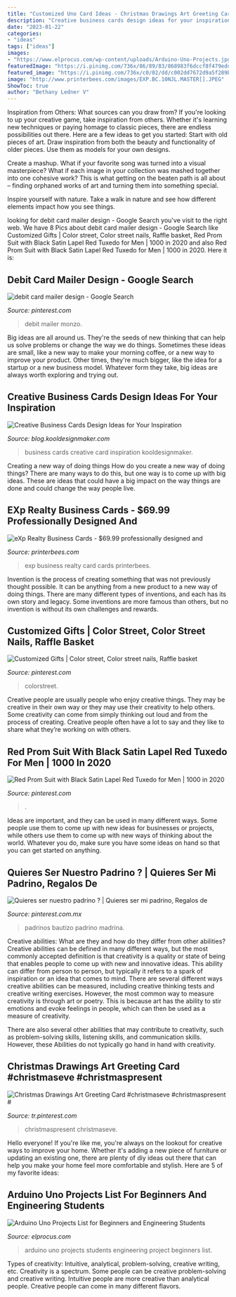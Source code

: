 ```yaml
---
title: "Customized Uno Card Ideas - Christmas Drawings Art Greeting Card #christmaseve #christmaspresent #"
description: "Creative business cards design ideas for your inspiration"
date: "2023-01-22"
categories:
- "ideas"
tags: ["ideas"]
images:
- "https://www.elprocus.com/wp-content/uploads/Arduino-Uno-Projects.jpg"
featuredImage: "https://i.pinimg.com/736x/86/89/83/868983f6dccf8f479eddf93a99cf2b48.jpg"
featured_image: "https://i.pinimg.com/736x/c0/02/dd/c002dd7672d9a5f289bb746af6a4642a.jpg"
image: "http://www.printerbees.com/images/EXP.BC.10NJL.MASTER[].JPEG"
ShowToc: true
author: "Bethany Ledner V"
---
```



Inspiration from Others: What sources can you draw from?
If you're looking to up your creative game, take inspiration from others. Whether it's learning new techniques or paying homage to classic pieces, there are endless possibilities out there. Here are a few ideas to get you started: 
Start with old pieces of art. Draw inspiration from both the beauty and functionality of older pieces. Use them as models for your own designs. 

Create a mashup. What if your favorite song was turned into a visual masterpiece? What if each image in your collection was mashed together into one cohesive work? This is what getting on the beaten path is all about – finding orphaned works of art and turning them into something special. 

Inspire yourself with nature. Take a walk in nature and see how different elements impact how you see things.

	

		
looking for debit card mailer design - Google Search you've visit to the right web. We have 8 Pics about debit card mailer design - Google Search like Customized Gifts | Color street, Color street nails, Raffle basket, Red Prom Suit with Black Satin Lapel Red Tuxedo for Men | 1000 in 2020 and also Red Prom Suit with Black Satin Lapel Red Tuxedo for Men | 1000 in 2020. Here it is:
		
    
## Debit Card Mailer Design - Google Search

<img loading=lazy src="https://i.pinimg.com/736x/cb/82/e3/cb82e30cec7f390c4a3d3c8833247ed9.jpg" onerror="this.onerror=null;this.src='https://tse3.mm.bing.net/th?id=OIP.Y3LytsYARPzV4yIvwT8FJwHaID&amp;pid=15.1';" alt="debit card mailer design - Google Search">

_Source: pinterest.com_

>debit mailer monzo. 

	

Big ideas are all around us. They're the seeds of new thinking that can help us solve problems or change the way we do things. Sometimes these ideas are small, like a new way to make your morning coffee, or a new way to improve your product. Other times, they're much bigger, like the idea for a startup or a new business model. Whatever form they take, big ideas are always worth exploring and trying out.

    
## Creative Business Cards Design Ideas For Your Inspiration

<img loading=lazy src="http://blog.kooldesignmaker.com/wp-content/uploads/2014/06/business-card-design-45.jpg" onerror="this.onerror=null;this.src='https://tse1.mm.bing.net/th?id=OIP._zf9sXMkVnTVUYA4MqyfowHaEc&amp;pid=15.1';" alt="Creative Business Cards Design Ideas for Your Inspiration">

_Source: blog.kooldesignmaker.com_

>business cards creative card inspiration kooldesignmaker. 

	

Creating a new way of doing things
How do you create a new way of doing things? There are many ways to do this, but one way is to come up with big ideas. These are ideas that could have a big impact on the way things are done and could change the way people live.

    
## EXp Realty Business Cards - $69.99 Professionally Designed And

<img loading=lazy src="http://www.printerbees.com/images/EXP.BC.10NJL.MASTER[].JPEG" onerror="this.onerror=null;this.src='https://tse3.mm.bing.net/th?id=OIP.F8Ph8UeTnkX9YMG8b-NB3gAAAA&amp;pid=15.1';" alt="eXp Realty Business Cards - $69.99 professionally designed and">

_Source: printerbees.com_

>exp business realty card cards printerbees. 

	

Invention is the process of creating something that was not previously thought possible. It can be anything from a new product to a new way of doing things. There are many different types of inventions, and each has its own story and legacy. Some inventions are more famous than others, but no invention is without its own challenges and rewards.

    
## Customized Gifts | Color Street, Color Street Nails, Raffle Basket

<img loading=lazy src="https://i.pinimg.com/736x/f9/59/57/f959572e6333c806e6b07901453e8aa9.jpg" onerror="this.onerror=null;this.src='https://tse4.mm.bing.net/th?id=OIP.rnR-smWWCyvimbwXjtvvfwHaJ4&amp;pid=15.1';" alt="Customized Gifts | Color street, Color street nails, Raffle basket">

_Source: pinterest.com_

>colorstreet. 

	

Creative people are usually people who enjoy creative things. They may be creative in their own way or they may use their creativity to help others. Some creativity can come from simply thinking out loud and from the process of creating. Creative people often have a lot to say and they like to share what they’re working on with others.

    
## Red Prom Suit With Black Satin Lapel Red Tuxedo For Men | 1000 In 2020

<img loading=lazy src="https://i.pinimg.com/736x/d9/bd/64/d9bd640dec8beca70b82300869bf5201.jpg" onerror="this.onerror=null;this.src='https://tse3.mm.bing.net/th?id=OIP.YOZQFsB92yLRZ56EcHaB5wHaHa&amp;pid=15.1';" alt="Red Prom Suit with Black Satin Lapel Red Tuxedo for Men | 1000 in 2020">

_Source: pinterest.com_

>. 

	

Ideas are important, and they can be used in many different ways. Some people use them to come up with new ideas for businesses or projects, while others use them to come up with new ways of thinking about the world. Whatever you do, make sure you have some ideas on hand so that you can get started on anything.

    
## Quieres Ser Nuestro Padrino ? | Quieres Ser Mi Padrino, Regalos De

<img loading=lazy src="https://i.pinimg.com/736x/86/89/83/868983f6dccf8f479eddf93a99cf2b48.jpg" onerror="this.onerror=null;this.src='https://tse4.mm.bing.net/th?id=OIP.w-l8A7vw7IDlbt2RbX6Q4QHaFj&amp;pid=15.1';" alt="Quieres ser nuestro padrino ? | Quieres ser mi padrino, Regalos de">

_Source: pinterest.com.mx_

>padrinos bautizo padrino madrina. 

	

Creative abilities: What are they and how do they differ from other abilities?
Creative abilities can be defined in many different ways, but the most commonly accepted definition is that creativity is a quality or state of being that enables people to come up with new and innovative ideas. This ability can differ from person to person, but typically it refers to a spark of inspiration or an idea that comes to mind.
There are several different ways creative abilities can be measured, including creative thinking tests and creative writing exercises. However, the most common way to measure creativity is through art or poetry. This is because art has the ability to stir emotions and evoke feelings in people, which can then be used as a measure of creativity.

There are also several other abilities that may contribute to creativity, such as problem-solving skills, listening skills, and communication skills. However, these Abilities do not typically go hand in hand with creativity.

    
## Christmas Drawings Art Greeting Card #christmaseve #christmaspresent #

<img loading=lazy src="https://i.pinimg.com/736x/c0/02/dd/c002dd7672d9a5f289bb746af6a4642a.jpg" onerror="this.onerror=null;this.src='https://tse3.mm.bing.net/th?id=OIP.oLIC_nsnjZ426JNTnjg7DQHaJ4&amp;pid=15.1';" alt="Christmas Drawings Art Greeting Card #christmaseve #christmaspresent #">

_Source: tr.pinterest.com_

>christmaspresent christmaseve. 

	

Hello everyone! If you're like me, you're always on the lookout for creative ways to improve your home. Whether it's adding a new piece of furniture or updating an existing one, there are plenty of diy ideas out there that can help you make your home feel more comfortable and stylish. Here are 5 of my favorite ideas: 

    
## Arduino Uno Projects List For Beginners And Engineering Students

<img loading=lazy src="https://www.elprocus.com/wp-content/uploads/Arduino-Uno-Projects.jpg" onerror="this.onerror=null;this.src='https://tse2.mm.bing.net/th?id=OIP.G61slOP_gScW5CBASNrSjQHaEo&amp;pid=15.1';" alt="Arduino Uno Projects List for Beginners and Engineering Students">

_Source: elprocus.com_

>arduino uno projects students engineering project beginners list. 

	

Types of creativity: Intuitive, analytical, problem-solving, creative writing, etc.
Creativity is a spectrum. Some people can be creative problem-solving and creative writing. Intuitive people are more creative than analytical people. Creative people can come in many different flavors.

